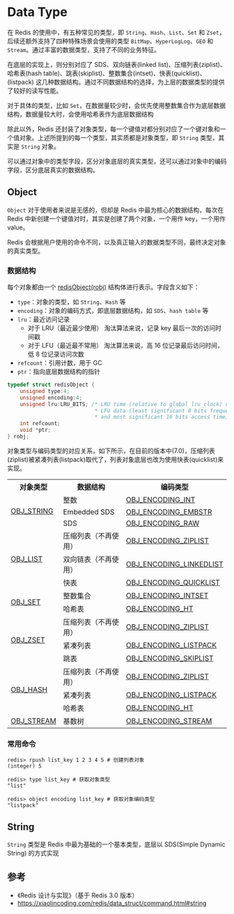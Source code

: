# Data Type

在 Redis 的使用中，有五种常见的类型，即 `String`、`Hash`、`List`、`Set` 和 `Zset`，后续还额外支持了四种特殊场景会使用的类型 `BitMap`、`HyperLogLog`、`GEO` 和 `Stream`。通过丰富的数据类型，支持了不同的业务特征。

在底层的实现上，则分别对应了 SDS、双向链表(linked list)、压缩列表(ziplist)、哈希表(hash table)、跳表(skiplist)、整数集合(intset)、快表(quicklist)、(listpack) 这几种数据结构。通过不同数据结构的选择，为上层的数据类型的提供了较好的读写性能。

对于具体的类型，比如 `Set`，在数据量较少时，会优先使用整数集合作为底层数据结构，数据量较大时，会使用哈希表作为底层数据结构

除此以外，Redis 还封装了对象类型，每一个键值对都分别对应了一个键对象和一个值对象。上述所提到的每一个类型，其实质都是对象类型，即 `String` 类型，其实是 `String` 对象。

可以通过对象中的类型字段，区分对象底层的真实类型，还可以通过对象中的编码字段，区分底层真实的数据结构。

## Object

`Object` 对于使用者来说是无感的，但却是 Redis 中最为核心的数据结构，每次在 Redis 中新创建一个键值对时，其实是创建了两个对象，一个用作 key，一个用作 value。

Redis 会根据用户使用的命令不同，以及真正输入的数据类型不同，最终决定对象的真实类型。

### 数据结构

每个对象都由一个 [redisObject(robj)](https://github.com/redis/redis/blob/7.0.0/src/server.h#L845) 结构体进行表示。字段含义如下：

- `type`：对象的类型，如 `String`、`Hash` 等
- `encoding`：对象的编码方式，即底层数据结构，如 `SDS`、`hash table` 等
- `lru`：最近访问记录
  - 对于 LRU（最近最少使用） 淘汰算法来说，记录 key 最后一次的访问时间戳
  - 对于 LFU（最近最不常用） 淘汰算法来说，高 16 位记录最后访问时间，低 8 位记录访问次数
- `refcount`：引用计数，用于 GC
- `ptr`：指向底层数据结构的指针

```C
typedef struct redisObject {
    unsigned type:4;
    unsigned encoding:4;
    unsigned lru:LRU_BITS; /* LRU time (relative to global lru_clock) or
                            * LFU data (least significant 8 bits frequency
                            * and most significant 16 bits access time). */
    int refcount;
    void *ptr;
} robj;
```

对象类型与编码类型的对应关系，如下所示，在目前的版本中(7.0)，压缩列表(ziplist)被紧凑列表(listpack)取代了，列表对象底层也改为使用快表(quicklist)来实现。

<table>
    <tr>
        <th>对象类型</th>
        <th>数据结构</th>
        <th>编码类型</th>
    </tr>
    <tr>
        <td rowspan="3"><a href="https://github.com/redis/redis/blob/7.0.0/src/server.h#L638">OBJ_STRING</a></td>
        <td>整数</td>
        <td><a href="https://github.com/redis/redis/blob/7.0.0/src/server.h#L826">OBJ_ENCODING_INT</a></td>
    </tr>
    <tr>
        <td>Embedded SDS</td>
        <td><a href="https://github.com/redis/redis/blob/7.0.0/src/server.h#L833">OBJ_ENCODING_EMBSTR</a></td>
    </tr>
    <tr>
        <td>SDS</td>
        <td><a href="https://github.com/redis/redis/blob/7.0.0/src/server.h#L825">OBJ_ENCODING_RAW</a></td>
    </tr>
    <tr>
        <td rowspan="3"><a href="https://github.com/redis/redis/blob/7.0.0/src/server.h#L639">OBJ_LIST</a></td>
        <td>压缩列表（不再使用）</td>
        <td><a href="https://github.com/redis/redis/blob/7.0.0/src/server.h#L830">OBJ_ENCODING_ZIPLIST</a></td>
    </tr>
    <tr>
        <td>双向链表（不再使用）</td>
        <td><a href="https://github.com/redis/redis/blob/7.0.0/src/server.h#L829">OBJ_ENCODING_LINKEDLIST</a></td>
    </tr>
    <tr>
        <td>快表</td>
        <td><a href="https://github.com/redis/redis/blob/7.0.0/src/server.h#L834">OBJ_ENCODING_QUICKLIST</a></td>
    </tr>
    <tr>
        <td rowspan="2"><a href="https://github.com/redis/redis/blob/7.0.0/src/server.h#L640">OBJ_SET</a></td>
        <td>整数集合</td>
        <td><a href="https://github.com/redis/redis/blob/7.0.0/src/server.h#L831">OBJ_ENCODING_INTSET</a></td>
    </tr>
    <tr>
        <td>哈希表</td>
        <td><a href="https://github.com/redis/redis/blob/7.0.0/src/server.h#L827">OBJ_ENCODING_HT</a></td>
    </tr>
    <tr>
        <td rowspan="3"><a href="https://github.com/redis/redis/blob/7.0.0/src/server.h#L641">OBJ_ZSET</a></td>
        <td>压缩列表（不再使用）</td>
        <td><a href="https://github.com/redis/redis/blob/7.0.0/src/server.h#L830">OBJ_ENCODING_ZIPLIST</a></td>
    </tr>
    <tr>
        <td>紧凑列表</td>
        <td><a href="https://github.com/redis/redis/blob/7.0.0/src/server.h#L836">OBJ_ENCODING_LISTPACK</a></td>
    </tr>
    <tr>
        <td>跳表</td>
        <td><a href="https://github.com/redis/redis/blob/7.0.0/src/server.h#L832">OBJ_ENCODING_SKIPLIST</a></td>
    </tr>
    <tr>
        <td rowspan="3"><a href="https://github.com/redis/redis/blob/7.0.0/src/server.h#L642">OBJ_HASH</a></td>
        <td>压缩列表（不再使用）</td>
        <td><a href="https://github.com/redis/redis/blob/7.0.0/src/server.h#L830">OBJ_ENCODING_ZIPLIST</a></td>
    </tr>
    <tr>
        <td>紧凑列表</td>
        <td><a href="https://github.com/redis/redis/blob/7.0.0/src/server.h#L836">OBJ_ENCODING_LISTPACK</a></td>
    </tr>
    <tr>
        <td>哈希表</td>
        <td><a href="https://github.com/redis/redis/blob/7.0.0/src/server.h#L827">OBJ_ENCODING_HT</a></td>
    </tr>
    <tr>
        <td><a href="https://github.com/redis/redis/blob/7.0.0/src/server.h#L656">OBJ_STREAM</a></td>
        <td>基数树</td>
        <td><a href="https://github.com/redis/redis/blob/7.0.0/src/server.h#L835">OBJ_ENCODING_STREAM</a></td>
    </tr>
</table>

### 常用命令

```shell
redis> rpush list_key 1 2 3 4 5 # 创建列表对象
(integer) 5

redis> type list_key # 获取对象类型
"list"

redis> object encoding list_key # 获取对象编码类型
"listpack"
```

## String

`String` 类型是 Redis 中最为基础的一个基本类型，底层以 SDS(Simple Dynamic String) 的方式实现

## 参考

- 《Redis 设计与实现》（基于 Redis 3.0 版本）
- <https://xiaolincoding.com/redis/data_struct/command.html#string>
